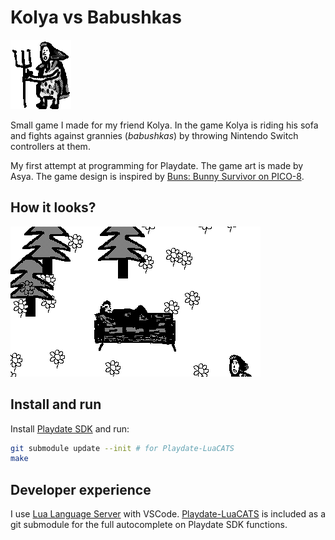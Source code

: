 # Kolya vs Babushkas

![Babushka](./source/images/granny_1.gif)

Small game I made for my friend Kolya. In the game Kolya is riding his sofa and fights against grannies (*babushkas*) by throwing Nintendo Switch controllers at them.

My first attempt at programming for Playdate. The game art is made by Asya. The game design is inspired by [Buns: Bunny Survivor on PICO-8](https://unikotoast.itch.io/buns-bunny-survivor).

## How it looks?

![Demo](./demo.gif)

## Install and run

Install [Playdate SDK](https://play.date/dev/) and run:

```bash
git submodule update --init # for Playdate-LuaCATS
make
```

## Developer experience

I use [Lua Language Server](https://marketplace.visualstudio.com/items?itemName=sumneko.lua) with VSCode. [Playdate-LuaCATS](https://github.com/notpeter/playdate-luacats) is included as a git submodule for the full autocomplete on Playdate SDK functions.
